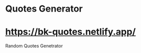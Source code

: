 # Quotes Generator
# https://bk-quotes.netlify.app/

 Random Quotes Genetrator
 <p><img align="center" src=""C:\Users\hp\Pictures\Screenshots\Screenshot (58).png"" /></p>
